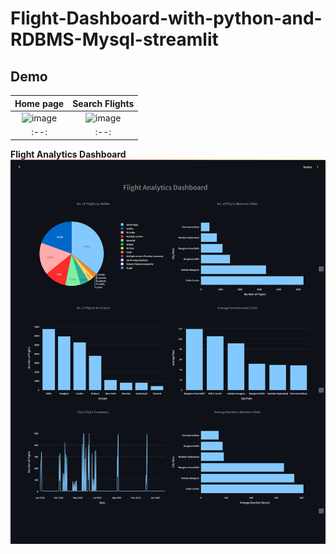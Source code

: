 # Flight-Dashboard-with-python-and-RDBMS-Mysql-streamlit

## Demo
| **Home page** | **Search Flights** |
|:--:|:--:|
| ![image](https://github.com/user-attachments/assets/cce43a15-ca6e-48f4-89b1-73db7edf6bc9) | ![image](https://github.com/user-attachments/assets/4aaa426a-80d4-4316-b67a-f0a265448da7) |
|:--:|:--:|
**Flight Analytics Dashboard**
![Dashboard Screenshot](./assets/dashboardss.png)


